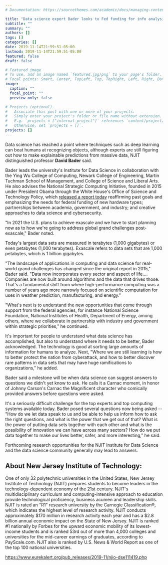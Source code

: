 ```yaml
---
# Documentation: https://sourcethemes.com/academic/docs/managing-content/

title: "Data science expert Bader looks to Fed funding for info analysis"
subtitle: ""
summary: ""
authors: []
tags: []
categories: []
date: 2019-11-14T21:59:51-05:00
lastmod: 2019-11-14T21:59:51-05:00
featured: false
draft: false

# Featured image
# To use, add an image named `featured.jpg/png` to your page's folder.
# Focal points: Smart, Center, TopLeft, Top, TopRight, Left, Right, BottomLeft, Bottom, BottomRight.
image:
  caption: ""
  focal_point: ""
  preview_only: false

# Projects (optional).
#   Associate this post with one or more of your projects.
#   Simply enter your project's folder or file name without extension.
#   E.g. `projects = ["internal-project"]` references `content/project/deep-learning/index.md`.
#   Otherwise, set `projects = []`.
projects: []
---
```


Data science has reached a point where techniques such as deep learning can beat humans at recognizing objects, although experts are still figuring out how to make explainable predictions from massive data, NJIT distinguished professor **David Bader** said.

Bader leads the university's Institute for Data Science in collaboration with the Ying Wu College of Computing, Newark College of Engineering, Martin Tuchman School of Management, and College of Science and Liberal Arts. He also advises the National Strategic Computing Initiative, founded in 2015 under President Obama through the White House's Office of Science and Technology Policy, which [released a report today](https://www.nitrd.gov/pubs/National-Strategic-Computing-Initiative-Update-2019.pdf) reaffirming past goals and emphasizing the needs for federal funding of new hardware types; partnerships between academia, government, and industry; and creative approaches to data science and cybersecurity.

"In 2021 the U.S. plans to achieve exascale and we have to start planning now as to how we're going to address global grand challenges post-exascale," Bader noted.

Today's largest data sets are measured in terabytes (1,000 gigabytes) or even petabytes (1,000 terabytes). Exascale refers to data sets that are 1,000 petabytes, which is 1 billion gigabytes.

"The landscape of applications in computing and data science for real-world grand challenges has changed since the original report in 2015," Bader said. "Data now incorporates every sector and aspect of life.... Companies are now built around algorithms and the data that drives those. That's a fundamental shift from where high-performance computing was a number of years ago more narrowly focused on scientific computation for uses in weather prediction, manufacturing, and energy."

"What's next is to understand the new opportunities that come through support from the federal agencies, for instance National Science Foundation, National Institutes of Health, Department of Energy, among others, where we collaborate in partnership with industry and government within strategic priorities," he continued.

It's important for people to understand what data science has accomplished, but also to understand where it needs to be better, Bader acknowledged. The technology is good at sorting large amounts of information for humans to analyze. Next, "Where we are still learning is how to better protect the nation from cyberattack, and how to better discover rare patterns in data sets that may have huge ramifications to organizations," he added.

Bader said a milestone will be when data science can suggest answers to questions we didn't yet know to ask. He calls it a Carnac moment, in honor of Johnny Carson's Carnac the Magnificent character who comically provided answers before questions were asked.

It's a seriously difficult challenge for the top experts and top computing systems available today. Bader posed several questions now being asked -- "How do we let data speak to us and be able to help us inform how to ask the right questions, and what is the power that we get out of that? What is the power of putting data sets together with each other and what is the possibility of innovation we can have across many sectors? How do we put data together to make our lives better, safer, and more interesting," he said.

Forthcoming research opportunities for the NJIT Institute for Data Science and the data science community generally may lead to answers.

###

## About New Jersey Institute of Technology: ##

One of only 32 polytechnic universities in the United States, New Jersey Institute of Technology (NJIT) prepares students to become leaders in the technology-dependent economy of the 21st century. NJIT's multidisciplinary curriculum and computing-intensive approach to education provide technological proficiency, business acumen and leadership skills. NJIT is rated an "R1" research university by the Carnegie Classification®, which indicates the highest level of research activity. NJIT conducts approximately $170 million in research activity each year and has a $2.8 billion annual economic impact on the State of New Jersey. NJIT is ranked #1 nationally by Forbes for the upward economic mobility of its lowest-income students and is ranked 53rd out of more than 4,000 colleges and universities for the mid-career earnings of graduates, according to PayScale.com. NJIT also is ranked by U.S. News & World Report as one of the top 100 national universities.



https://www.eurekalert.org/pub_releases/2019-11/njio-dse111419.php
